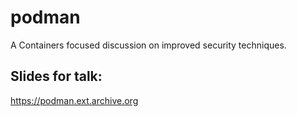 # podman

A Containers focused discussion on improved security techniques.

## Slides for talk:

https://podman.ext.archive.org
